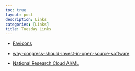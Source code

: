 ```yaml
---
toc: true
layout: post
description: Links
categories: [Links]
title: Tuesday Links
---
```



+ [Favicons](https://formito.com/tools/favicon)


+ [why-congress-should-invest-in-open-source-software](https://www.brookings.edu/techstream/why-congress-should-invest-in-open-source-software/)


+ [National Research Cloud AI/ML](https://hai.stanford.edu/blog/national-research-cloud-ensuring-continuation-american-innovation)